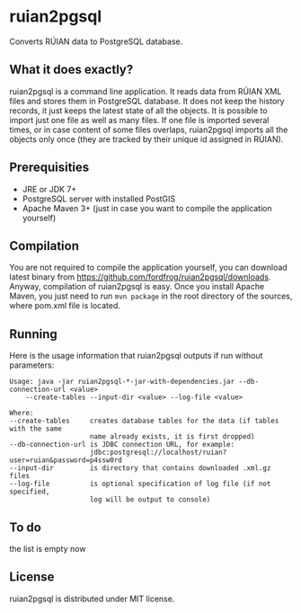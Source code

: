 ruian2pgsql
===========

Converts RÚIAN data to PostgreSQL database.

What it does exactly?
---------------------

ruian2pgsql is a command line application. It reads data from RÚIAN XML files
and stores them in PostgreSQL database. It does not keep the history records, it
just keeps the latest state of all the objects. It is possible to import just
one file as well as many files. If one file is imported several times, or in
case content of some files overlaps, ruian2pgsql imports all the objects only
once (they are tracked by their unique id assigned in RÚIAN).

Prerequisities
--------------

* JRE or JDK 7+
* PostgreSQL server with installed PostGIS
* Apache Maven 3+ (just in case you want to compile the application yourself)

Compilation
-----------

You are not required to compile the application yourself, you can download
latest binary from https://github.com/fordfrog/ruian2pgsql/downloads. Anyway,
compilation of ruian2pgsql is easy. Once you install Apache Maven, you just need
to run `mvn package` in the root directory of the sources, where pom.xml file is
located.

Running
-------

Here is the usage information that ruian2pgsql outputs if run without
parameters:

    Usage: java -jar ruian2pgsql-*-jar-with-dependencies.jar --db-connection-url <value>
        --create-tables --input-dir <value> --log-file <value>

    Where:
    --create-tables     creates database tables for the data (if tables with the same
                        name already exists, it is first dropped)
    --db-connection-url is JDBC connection URL, for example:
                        jdbc:postgresql://localhost/ruian?user=ruian&password=p4ssw0rd
    --input-dir         is directory that contains downloaded .xml.gz files
    --log-file          is optional specification of log file (if not specified,
                        log will be output to console)

To do
-----

the list is empty now

License
-------

ruian2pgsql is distributed under MIT license.